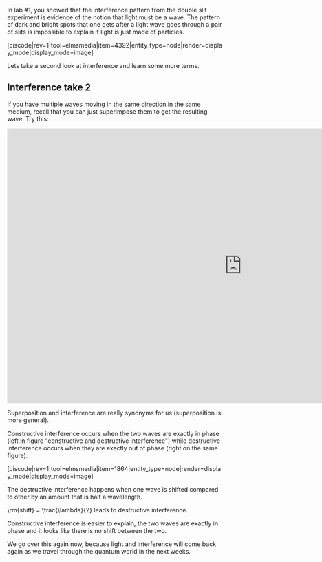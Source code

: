 In lab #1, you showed that the interference pattern from the double slit experiment is evidence of the notion that light must be a wave. The pattern of dark and bright spots that one gets after a light wave goes through a pair of slits is impossible to explain if light is just made of particles.

[ciscode|rev=1|tool=elmsmedia|item=4392|entity_type=node|render=display_mode|display_mode=image]</div></div>

Lets take a second look at interference and learn some more terms.

## Interference take 2

If you have multiple waves moving in the same direction in the same medium, recall that you can just superimpose them to get the resulting wave. Try this:

<iframe src="https://h5p.org/h5p/embed/85372" width="1090" height="638" frameborder="0" allowfullscreen="allowfullscreen"></iframe><script src="https://h5p.org/sites/all/modules/h5p/library/js/h5p-resizer.js" charset="UTF-8"></script>

Superposition and interference are really synonyms for us (superposition is more general).

Constructive interference occurs when the two waves are exactly in phase (left in figure "constructive and destructive interference") while destructive interference occurs when they are exactly out of phase (right on the same figure).

[ciscode|rev=1|tool=elmsmedia|item=1864|entity_type=node|render=display_mode|display_mode=image]

The destructive interference happens when one wave is shifted compared to other by an amount that is half a wavelength.

<lrn-math>\rm{shift} = \frac{\lambda}{2}</lrn-math> leads to destructive interference.

Constructive interference is easier to explain, the two waves are exactly in phase and it looks like there is no shift between the two.

We go over this again now, because light and interference will come back again as we travel through the quantum world in the next weeks.